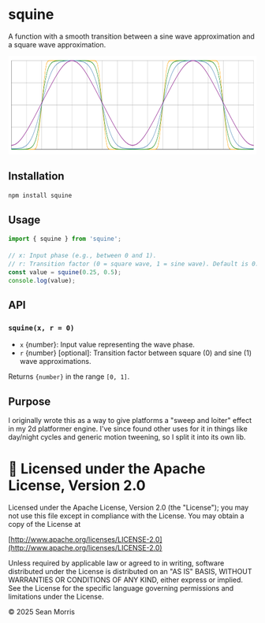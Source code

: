 # squine

A function with a smooth transition between a sine wave approximation and a square wave approximation.

<center><img height = "200px" src = "examples/squine-graph.svg"></center>

## Installation

```bash
npm install squine
```

## Usage

```js
import { squine } from 'squine';

// x: Input phase (e.g., between 0 and 1).
// r: Transition factor (0 = square wave, 1 = sine wave). Default is 0.
const value = squine(0.25, 0.5);
console.log(value);
```

## API

### `squine(x, r = 0)`

- `x` {number}: Input value representing the wave phase.
- `r` {number} [optional]: Transition factor between square (0) and sine (1) wave approximations.

Returns `{number}` in the range `[0, 1]`.

## Purpose

I originally wrote this as a way to give platforms a "sweep and loiter" effect in my 2d platformer engine. I've since found other uses for it in things like day/night cycles and generic motion tweening, so I split it into its own lib.

# 🍻 Licensed under the Apache License, Version 2.0

Licensed under the Apache License, Version 2.0 (the "License"); you may not use this file except in compliance with the License. You may obtain a copy of the License at

[http://www.apache.org/licenses/LICENSE-2.0](http://www.apache.org/licenses/LICENSE-2.0)

Unless required by applicable law or agreed to in writing, software distributed under the License is distributed on an "AS IS" BASIS, WITHOUT WARRANTIES OR CONDITIONS OF ANY KIND, either express or implied. See the License for the specific language governing permissions and limitations under the License.

© 2025 Sean Morris
